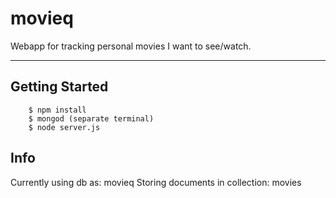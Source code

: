 movieq
======

Webapp for tracking personal movies I want to see/watch.

---

## Getting Started

```
    $ npm install
    $ mongod (separate terminal)
    $ node server.js
```

## Info

Currently using db as: movieq
Storing documents in collection: movies